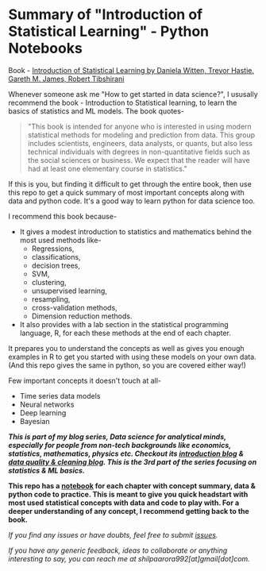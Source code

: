 # Summary of "Introduction of Statistical Learning" - Python Notebooks

Book - [Introduction of Statistical Learning by Daniela Witten, Trevor Hastie, Gareth M. James, Robert Tibshirani](https://www.ime.unicamp.br/~dias/Intoduction%20to%20Statistical%20Learning.pdf)

Whenever someone ask me "How to get started in data science?", I ususally recommend the book - Introduction to Statistical learning, to learn the basics of statistics and ML models. The book quotes-

> "This book is intended for anyone who is interested in using modern statistical methods for modeling and prediction from data. This group includes scientists, engineers, data analysts, or quants, but also less technical individuals with degrees in non-quantitative fields such as the social sciences or business. We expect that the reader will have had at least one elementary course in statistics."

If this is you, but finding it difficult to get through the entire book, then use this repo to get a quick summary of most important concepts along with data and python code. It's a good way to learn python for data science too.

I recommend this book because- 

- It gives a modest introduction to statistics and mathematics behind the most used methods like-
    - Regressions,
    - classifications,
    - decision trees,
    - SVM,
    - clustering,
    - unsupervised learning,
    - resampling,
    - cross-validation methods,
    - Dimension reduction methods.
- It also provides with a lab section in the statistical programming language, R, for each these methods at the end of each chapter.

It prepares you to understand the concepts as well as gives you enough examples in R to get you started with using these models on your own data. 
(And this repo gives the same in python, so you are covered either way!)

Few important concepts it doesn't touch at all-

- Time series data models
- Neural networks
- Deep learning
- Bayesian

***This is part of my blog series, Data science for analytical minds, especially for people from non-tech backgrounds like economics, statistics, mathematics, physics etc. Checkout its [introduction blog](https://towardsdatascience.com/data-science-for-analytical-minds-introduction-8900b8d2477f) & [data quality & cleaning blog](https://towardsdatascience.com/dirty-data-quality-assessment-cleaning-measures-39efb90ad734). This is the 3rd part of the series focusing on statistics & ML basics.***

**This repo has a [notebook](https://github.com/shilpa9a/Introduction_to_statistical_learning_Summary_Python/tree/master/notebook) for each chapter with concept summary, data & python code to practice. This is meant to give you quick headstart with most used statistical concepts with data and code to play with. For a deeper understanding of any concept, I recommend getting back to the book.**

*If you find any issues or have doubts, feel free to submit [issues](https://github.com/shilpa9a/Introduction_to_statistical_learning_Summary_Python/issues).*

*If you have any generic feedback, ideas to collaborate or anything interesting to say, you can reach me at shilpaarora992[at]gmail[dot]com.*
